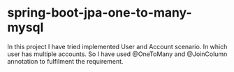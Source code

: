 # spring-boot-jpa-one-to-many-mysql
In this project I have tried implemented User and Account scenario. In which user has multiple accounts. So I have used @OneToMany and @JoinColumn annotation to fulfilment the requirement. 
